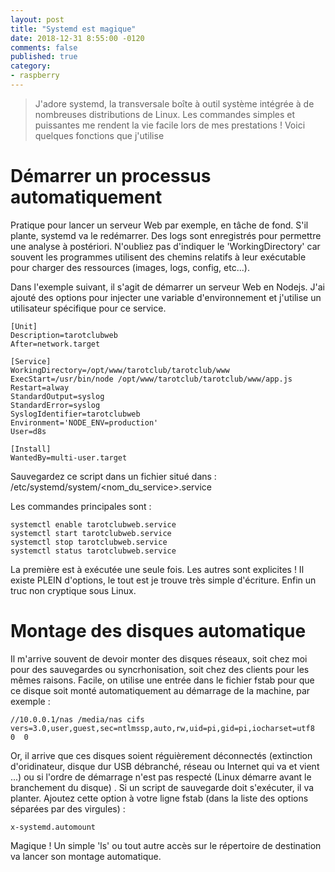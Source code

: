 ```yaml
---
layout: post
title: "Systemd est magique"
date: 2018-12-31 8:55:00 -0120
comments: false
published: true
category:
- raspberry
---
```


> J'adore systemd, la transversale boîte à outil système intégrée à de nombreuses distributions de Linux. Les commandes simples et puissantes me rendent la vie facile lors de mes prestations ! Voici quelques fonctions que j'utilise

# Démarrer un processus automatiquement

Pratique pour lancer un serveur Web par exemple, en tâche de fond. S'il plante, systemd va le redémarrer. Des logs sont enregistrés pour permettre une analyse à postériori. N'oubliez pas d'indiquer le 'WorkingDirectory' car souvent les programmes utilisent des chemins relatifs à leur exécutable pour charger des ressources (images, logs, config, etc...).

Dans l'exemple suivant, il s'agit de démarrer un serveur Web en Nodejs. J'ai ajouté des options pour injecter une variable d'environnement et j'utilise un utilisateur spécifique pour ce service.

```shell
[Unit]
Description=tarotclubweb
After=network.target

[Service]
WorkingDirectory=/opt/www/tarotclub/tarotclub/www
ExecStart=/usr/bin/node /opt/www/tarotclub/tarotclub/www/app.js
Restart=alway
StandardOutput=syslog
StandardError=syslog
SyslogIdentifier=tarotclubweb
Environment='NODE_ENV=production'
User=d8s

[Install]
WantedBy=multi-user.target
```
Sauvegardez ce script dans un fichier situé dans :  /etc/systemd/system/<nom_du_service>.service

Les commandes principales sont :

```shell
systemctl enable tarotclubweb.service
systemctl start tarotclubweb.service
systemctl stop tarotclubweb.service
systemctl status tarotclubweb.service
```

La première est à exécutée une seule fois. Les autres sont explicites ! Il existe PLEIN d'options, le tout est je trouve très simple d'écriture. Enfin un truc non cryptique sous Linux.

# Montage des disques automatique

Il m'arrive souvent de devoir monter des disques réseaux, soit chez moi pour des sauvegardes ou syncrhonisation, soit chez des clients pour les mêmes raisons. Facile, on utilise une entrée dans le fichier fstab pour que ce disque soit monté automatiquement au démarrage de la machine, par exemple :

```shell
//10.0.0.1/nas /media/nas cifs vers=3.0,user,guest,sec=ntlmssp,auto,rw,uid=pi,gid=pi,iocharset=utf8  0  0
```

Or, il arrive que ces disques soient réguièrement déconnectés (extinction d'oridinateur, disque dur USB débranché, réseau ou Internet qui va et vient ...) ou si l'ordre de démarrage n'est pas respecté (Linux démarre avant le branchement du disque) . Si un script de sauvegarde doit s'exécuter, il va planter. Ajoutez cette option à votre ligne fstab (dans la liste des options séparées par des virgules) :

```shell
x-systemd.automount
```

Magique ! Un simple 'ls' ou tout autre accès sur le répertoire de destination va lancer son montage automatique.

